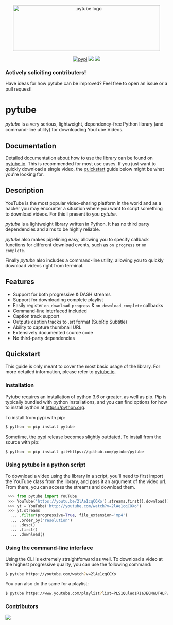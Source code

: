 <div align="center">
  <p>
    <a href="#"><img src="https://assets.nickficano.com/gh-pytube.min.svg" width="456" height="143" alt="pytube logo" /></a>
  </p>
  <p align="center">
	<a href="https://pypi.org/project/pytube/"><img src="https://img.shields.io/pypi/dm/pytube?style=flat-square" alt="pypi"/></a>
	<a href="https://pytube.io/en/latest/"><img src="https://readthedocs.org/projects/python-pytube/badge/?version=latest&style=flat-square" /></a>
	<a href="https://pypi.org/project/pytube/"><img src="https://img.shields.io/pypi/v/pytube?style=flat-square" /></a>
  </p>
</div>

### Actively soliciting contributers!

Have ideas for how pytube can be improved? Feel free to open an issue or a pull
request!

# pytube

*pytube* is a very serious, lightweight, dependency-free Python library (and
command-line utility) for downloading YouTube Videos.

## Documentation

Detailed documentation about how to use the library can be found on 
[pytube.io](https://pytube.io). This is recommended
for most use cases. If you just want to quickly download a single video,
the [quickstart](#Quickstart) guide below might be what you're looking for.

## Description

YouTube is the most popular video-sharing platform in the world and as a hacker
you may encounter a situation where you want to script something to download
videos. For this I present to you *pytube*.

*pytube* is a lightweight library written in Python. It has no third party
dependencies and aims to be highly reliable.

*pytube* also makes pipelining easy, allowing you to specify callback functions
for different download events, such as  ``on progress`` or ``on complete``.

Finally *pytube* also includes a command-line utility, allowing you to quickly
download videos right from terminal.

## Features

- Support for both progressive & DASH streams
- Support for downloading complete playlist
- Easily register ``on_download_progress`` & ``on_download_complete`` callbacks
- Command-line interfaced included
- Caption track support
- Outputs caption tracks to .srt format (SubRip Subtitle)
- Ability to capture thumbnail URL
- Extensively documented source code
- No third-party dependencies

## Quickstart

This guide is only meant to cover the most basic usage of the library. For more
detailed information, please refer to [pytube.io](https://pytube.io).

### Installation

Pytube requires an installation of python 3.6 or greater, as well as pip.
Pip is typically bundled with python installations, and you can find options
for how to install python at https://python.org.

To install from pypi with pip:

```bash
$ python -m pip install pytube
```

Sometime, the pypi release becomes slightly outdated. To install from the
source with pip:

```bash
$ python -m pip install git+https://github.com/pytube/pytube
```

### Using pytube in a python script

To download a video using the library in a script, you'll need to first import
the YouTube class from the library, and pass it an argument of the video url.
From there, you can access the streams and download them.

```python
 >>> from pytube import YouTube
 >>> YouTube('https://youtu.be/2lAe1cqCOXo').streams.first().download()
 >>> yt = YouTube('http://youtube.com/watch?v=2lAe1cqCOXo')
 >>> yt.streams
  ... .filter(progressive=True, file_extension='mp4')
  ... .order_by('resolution')
  ... .desc()
  ... .first()
  ... .download()
```

### Using the command-line interface

Using the CLI is extremely straightforward as well. To download a video at the
highest progressive quality, you can use the following command:
```bash
$ pytube https://youtube.com/watch?v=2lAe1cqCOXo
```

You can also do the same for a playlist:
```bash
$ pytube https://www.youtube.com/playlist?list=PLS1QulWo1RIaJECMeUT4LFwJ-ghgoSH6n
```

###  Contributors

<a href="https://github.com/pytube/pytube/graphs/contributors">
  <img src="https://contrib.rocks/image?repo=pytube/pytube" />
</a>


